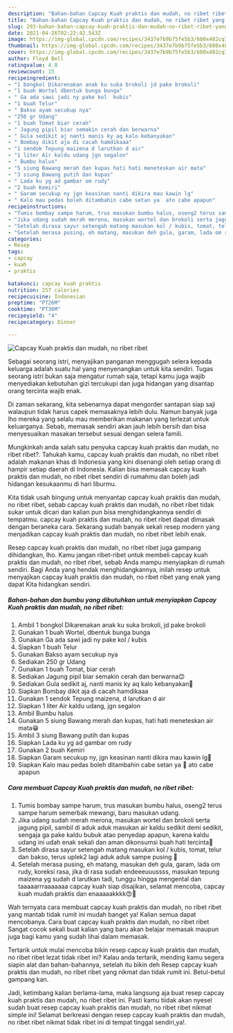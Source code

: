 ```yaml
---
description: "Bahan-bahan Capcay Kuah praktis dan mudah, no ribet ribet yang enak dan Mudah Dibuat"
title: "Bahan-bahan Capcay Kuah praktis dan mudah, no ribet ribet yang enak dan Mudah Dibuat"
slug: 293-bahan-bahan-capcay-kuah-praktis-dan-mudah-no-ribet-ribet-yang-enak-dan-mudah-dibuat
date: 2021-04-26T02:22:42.543Z
image: https://img-global.cpcdn.com/recipes/3437e7b9b75fe5b3/680x482cq70/capcay-kuah-praktis-dan-mudah-no-ribet-ribet-foto-resep-utama.jpg
thumbnail: https://img-global.cpcdn.com/recipes/3437e7b9b75fe5b3/680x482cq70/capcay-kuah-praktis-dan-mudah-no-ribet-ribet-foto-resep-utama.jpg
cover: https://img-global.cpcdn.com/recipes/3437e7b9b75fe5b3/680x482cq70/capcay-kuah-praktis-dan-mudah-no-ribet-ribet-foto-resep-utama.jpg
author: Floyd Bell
ratingvalue: 4.8
reviewcount: 15
recipeingredient:
- "1 bongkol Dikarenakan anak ku suka brokoli jd pake brokoli"
- "1 buah Wortel dbentuk bunga bunga"
- " Ga ada sawi jadi ny pake kol  kubis"
- "1 buah Telur"
- " Bakso ayam secukup nya"
- "250 gr Udang"
- "1 buah Tomat biar cerah"
- " Jagung pipil biar semakin cerah dan berwarna"
- " Gula sedikit aj nanti manis ky aq kalo kebanyakan"
- " Bombay dikit aja di cacah hamdikaaa"
- "1 sendok Tepung maizena d larutkan d air"
- "1 liter Air kaldu udang jgn segalon"
- " Bumbu halus"
- "5 siung Bawang merah dan kupas hati hati meneteskan air mata"
- "3 siung Bawang putih dan kupas"
- " Lada ku yg ad gambar om rudy"
- "2 buah Kemiri"
- " Garam secukup ny jgn keasinan nanti dikira mau kawin lg"
- " Kalo mau pedas boleh ditambahin cabe setan ya  ato cabe apapun"
recipeinstructions:
- "Tumis bombay sampe harum, trus masukan bumbu halus, oseng2 terus sampe harum semerbak mewangi, baru masukan udang."
- "Jika udang sudah merah merona, masukan wortel dan brokoli serta jagung pipil, sambil di aduk aduk masukan air kaldu sedikit demi sedikit, sengaja ga pake kaldu bubuk atao penyedap apapun, karena kaldu udang ini udah enak sekali dan aman dikonsumsi buah hati tercinta🥰"
- "Setelah dirasa sayur setengah matang masukan kol / kubis, tomat, telur dan bakso, terus uplek2 lagi aduk aduk sampe pusing 🤣"
- "Setelah merasa pusing, eh matang, masukan deh gula, garam, lada om rudy, koreksi rasa, jika di rasa sudah endeeeuuussss, masukan tepung maizena yg sudah d larutkan tadi, tunggu hingga mengental dan taaaaarrraaaaaaa capcay kuah siap disajikan, selamat mencoba, capcay kuah mudah praktis dan enaaaaakkkk😍🥰"
categories:
- Resep
tags:
- capcay
- kuah
- praktis

katakunci: capcay kuah praktis 
nutrition: 257 calories
recipecuisine: Indonesian
preptime: "PT26M"
cooktime: "PT36M"
recipeyield: "4"
recipecategory: Dinner

---
```



![Capcay Kuah praktis dan mudah, no ribet ribet](https://img-global.cpcdn.com/recipes/3437e7b9b75fe5b3/680x482cq70/capcay-kuah-praktis-dan-mudah-no-ribet-ribet-foto-resep-utama.jpg)

Sebagai seorang istri, menyajikan panganan menggugah selera kepada keluarga adalah suatu hal yang menyenangkan untuk kita sendiri. Tugas seorang istri bukan saja mengatur rumah saja, tetapi kamu juga wajib menyediakan kebutuhan gizi tercukupi dan juga hidangan yang disantap orang tercinta wajib enak.

Di zaman  sekarang, kita sebenarnya dapat mengorder santapan siap saji walaupun tidak harus capek memasaknya lebih dulu. Namun banyak juga lho mereka yang selalu mau memberikan makanan yang terlezat untuk keluarganya. Sebab, memasak sendiri akan jauh lebih bersih dan bisa menyesuaikan masakan tersebut sesuai dengan selera famili. 



Mungkinkah anda salah satu penyuka capcay kuah praktis dan mudah, no ribet ribet?. Tahukah kamu, capcay kuah praktis dan mudah, no ribet ribet adalah makanan khas di Indonesia yang kini disenangi oleh setiap orang di hampir setiap daerah di Indonesia. Kalian bisa memasak capcay kuah praktis dan mudah, no ribet ribet sendiri di rumahmu dan boleh jadi hidangan kesukaanmu di hari liburmu.

Kita tidak usah bingung untuk menyantap capcay kuah praktis dan mudah, no ribet ribet, sebab capcay kuah praktis dan mudah, no ribet ribet tidak sukar untuk dicari dan kalian pun bisa menghidangkannya sendiri di tempatmu. capcay kuah praktis dan mudah, no ribet ribet dapat dimasak dengan beraneka cara. Sekarang sudah banyak sekali resep modern yang menjadikan capcay kuah praktis dan mudah, no ribet ribet lebih enak.

Resep capcay kuah praktis dan mudah, no ribet ribet juga gampang dihidangkan, lho. Kamu jangan ribet-ribet untuk membeli capcay kuah praktis dan mudah, no ribet ribet, sebab Anda mampu menyiapkan di rumah sendiri. Bagi Anda yang hendak menghidangkannya, inilah resep untuk menyajikan capcay kuah praktis dan mudah, no ribet ribet yang enak yang dapat Kita hidangkan sendiri.

<!--inarticleads1-->

##### Bahan-bahan dan bumbu yang dibutuhkan untuk menyiapkan Capcay Kuah praktis dan mudah, no ribet ribet:

1. Ambil 1 bongkol Dikarenakan anak ku suka brokoli, jd pake brokoli
1. Gunakan 1 buah Wortel, dbentuk bunga bunga
1. Gunakan  Ga ada sawi jadi ny pake kol / kubis
1. Siapkan 1 buah Telur
1. Gunakan  Bakso ayam secukup nya
1. Sediakan 250 gr Udang
1. Gunakan 1 buah Tomat, biar cerah
1. Sediakan  Jagung pipil biar semakin cerah dan berwarna😊
1. Sediakan  Gula sedikit aj, nanti manis ky aq kalo kebanyakan🤣
1. Siapkan  Bombay dikit aja di cacah hamdikaaa
1. Gunakan 1 sendok Tepung maizena, d larutkan d air
1. Siapkan 1 liter Air kaldu udang, jgn segalon
1. Ambil  Bumbu halus
1. Gunakan 5 siung Bawang merah dan kupas, hati hati meneteskan air mata😁
1. Ambil 3 siung Bawang putih dan kupas
1. Siapkan  Lada ku yg ad gambar om rudy
1. Gunakan 2 buah Kemiri
1. Siapkan  Garam secukup ny, jgn keasinan nanti dikira mau kawin lg🤭
1. Siapkan  Kalo mau pedas boleh ditambahin cabe setan ya 👹 ato cabe apapun




<!--inarticleads2-->

##### Cara membuat Capcay Kuah praktis dan mudah, no ribet ribet:

1. Tumis bombay sampe harum, trus masukan bumbu halus, oseng2 terus sampe harum semerbak mewangi, baru masukan udang.
1. Jika udang sudah merah merona, masukan wortel dan brokoli serta jagung pipil, sambil di aduk aduk masukan air kaldu sedikit demi sedikit, sengaja ga pake kaldu bubuk atao penyedap apapun, karena kaldu udang ini udah enak sekali dan aman dikonsumsi buah hati tercinta🥰
1. Setelah dirasa sayur setengah matang masukan kol / kubis, tomat, telur dan bakso, terus uplek2 lagi aduk aduk sampe pusing 🤣
1. Setelah merasa pusing, eh matang, masukan deh gula, garam, lada om rudy, koreksi rasa, jika di rasa sudah endeeeuuussss, masukan tepung maizena yg sudah d larutkan tadi, tunggu hingga mengental dan taaaaarrraaaaaaa capcay kuah siap disajikan, selamat mencoba, capcay kuah mudah praktis dan enaaaaakkkk😍🥰




Wah ternyata cara membuat capcay kuah praktis dan mudah, no ribet ribet yang mantab tidak rumit ini mudah banget ya! Kalian semua dapat mencobanya. Cara buat capcay kuah praktis dan mudah, no ribet ribet Sangat cocok sekali buat kalian yang baru akan belajar memasak maupun juga bagi kamu yang sudah lihai dalam memasak.

Tertarik untuk mulai mencoba bikin resep capcay kuah praktis dan mudah, no ribet ribet lezat tidak ribet ini? Kalau anda tertarik, mending kamu segera siapin alat dan bahan-bahannya, setelah itu bikin deh Resep capcay kuah praktis dan mudah, no ribet ribet yang nikmat dan tidak rumit ini. Betul-betul gampang kan. 

Jadi, ketimbang kalian berlama-lama, maka langsung aja buat resep capcay kuah praktis dan mudah, no ribet ribet ini. Pasti kamu tiidak akan nyesel sudah buat resep capcay kuah praktis dan mudah, no ribet ribet nikmat simple ini! Selamat berkreasi dengan resep capcay kuah praktis dan mudah, no ribet ribet nikmat tidak ribet ini di tempat tinggal sendiri,ya!.

